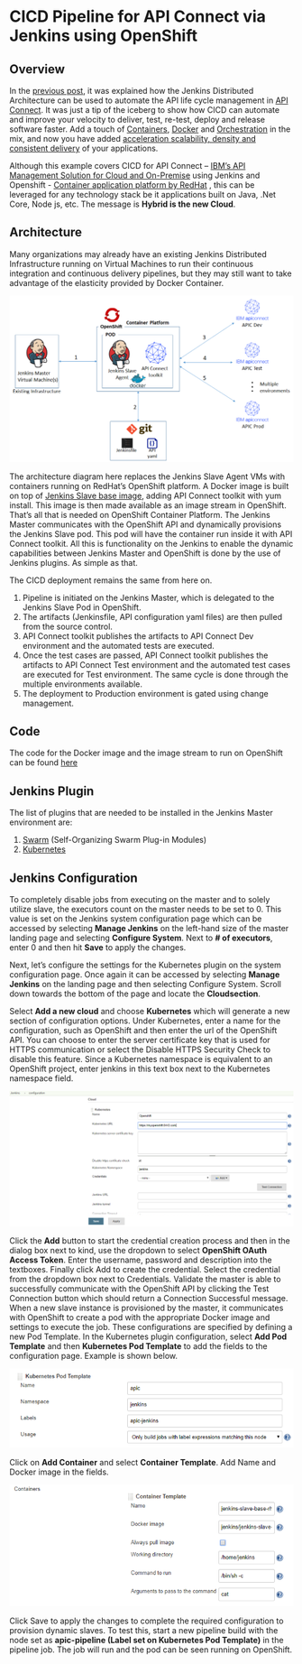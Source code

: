 # CICD Pipeline for API Connect via Jenkins using OpenShift

## Overview
In the [previous post](https://github.com/abhinabsarkar/apiconnect-pipeline-jenkins), it was explained how the Jenkins Distributed Architecture can be used to automate the API life cycle management in [API Connect](https://www.ibm.com/support/knowledgecenter/en/SSFS6T/com.ibm.apic.overview.doc/api_management_overview.html). It was just a tip of the iceberg to show how CICD can automate and improve your velocity to deliver, test, re-test, deploy and release software faster. Add a touch of [Containers](https://www.docker.com/what-container), [Docker](https://docs.docker.com/engine/docker-overview/) and [Orchestration](https://www.redhat.com/en/topics/containers/what-is-kubernetes) in the mix, and now you have added [acceleration scalability, density and consistent delivery](https://docs.docker.com/engine/docker-overview/#what-can-i-use-docker-for) of your applications.

Although this example covers CICD for API Connect – [IBM’s API Management Solution for Cloud and On-Premise](https://www.ibm.com/support/knowledgecenter/en/SSFS6T/com.ibm.apic.overview.doc/api_management_overview.html) using Jenkins and Openshift - [Container application platform by RedHat](https://www.openshift.com/) , this can be leveraged for any technology stack be it applications built on Java, .Net Core, Node js, etc. The message is **Hybrid is the new Cloud**.

## Architecture
Many organizations may already have an existing Jenkins Distributed Infrastructure running on Virtual Machines to run their continuous integration and continuous delivery pipelines, but they may still want to take advantage of the elasticity provided by Docker Container.

![Alt text](https://github.com/abhinabsarkar/apiconnect-pipeline-jenkins-openshift/blob/master/images/Architecture.png)

The architecture diagram here replaces the Jenkins Slave Agent VMs with containers running on RedHat’s OpenShift platform. A Docker image is built on top of [Jenkins Slave base image](https://github.com/openshift/jenkins/tree/master/slave-base), adding API Connect toolkit with yum install. This image is then made available as an image stream in OpenShift. That’s all that is needed on OpenShift Container Platform.
The Jenkins Master communicates with the OpenShift API and dynamically provisions the Jenkins Slave pod. This pod will have the container run inside it with API Connect toolkit. All this is functionality on the Jenkins to enable the dynamic capabilities between Jenkins Master and OpenShift is done by the use of Jenkins plugins. As simple as that.

The CICD deployment remains the same from here on.
1.	Pipeline is initiated on the Jenkins Master, which is delegated to the Jenkins Slave Pod in OpenShift.
2.	 The artifacts (Jenkinsfile, API configuration yaml files) are then pulled from the source control.
3.	API Connect toolkit publishes the artifacts to API Connect Dev environment and the automated tests are executed.
4.	Once the test cases are passed, API Connect toolkit publishes the artifacts to API Connect Test environment and the automated test cases are executed for Test environment. The same cycle is done through the multiple environments available.
5.	The deployment to Production environment is gated using change management.

## Code
The code for the Docker image and the image stream to run on OpenShift can be found [here](https://github.com/abhinabsarkar/apiconnect-pipeline-jenkins-openshift/tree/master/src)

## Jenkins Plugin
The list of plugins that are needed to be installed in the Jenkins Master environment are:
1. [Swarm](https://wiki.jenkins-ci.org/display/JENKINS/Swarm+Plugin) (Self-Organizing Swarm Plug-in Modules)
2. [Kubernetes](https://wiki.jenkins-ci.org/display/JENKINS/Kubernetes+Plugin)

## Jenkins Configuration
To completely disable jobs from executing on the master and to solely utilize slave, the executors count on the master needs to be set to 0. This value is set on the Jenkins system configuration page which can be accessed by selecting **Manage Jenkins** on the left-hand size of the master landing page and selecting **Configure System**. Next to **# of executors**, enter 0 and then hit **Save** to apply the changes.

Next, let’s configure the settings for the Kubernetes plugin on the system configuration page. Once again it can be accessed by selecting **Manage Jenkins** on the landing page and then selecting Configure System. Scroll down towards the bottom of the page and locate the **Cloudsection**.

Select **Add a new cloud** and choose **Kubernetes** which will generate a new section of configuration options.
Under Kubernetes, enter a name for the configuration, such as OpenShift and then enter the url of the OpenShift API.  You can choose to enter the server certificate key that is used for HTTPS communication or select the Disable HTTPS Security Check to disable this feature. Since a Kubernetes namespace is equivalent to an OpenShift project, enter jenkins in this text box next to the Kubernetes namespace field.

![Alt text](https://github.com/abhinabsarkar/apiconnect-pipeline-jenkins-openshift/blob/master/images/JenkinsConfigurationCloud.png)

Click the **Add** button to start the credential creation process and then in the dialog box next to kind, use the dropdown to select **OpenShift OAuth Access Token**. Enter the username, password and description into the textboxes. Finally click Add to create the credential. Select the credential from the dropdown box next to Credentials. Validate the master is able to successfully communicate with the OpenShift API by clicking the Test Connection button which should return a Connection Successful message.
When a new slave instance is provisioned by the master, it communicates with OpenShift to create a pod with the appropriate Docker image and settings to execute the job. These configurations are specified by defining a new Pod Template.
In the Kubernetes plugin configuration, select **Add Pod Template** and then **Kubernetes Pod Template** to add the fields to the configuration page. Example is shown below.

![Alt text](https://github.com/abhinabsarkar/apiconnect-pipeline-jenkins-openshift/blob/master/images/JenkinsConfigurationK8Pod.png)

Click on **Add Container** and select **Container Template**. Add Name and Docker image in the fields.

![Alt text](https://github.com/abhinabsarkar/apiconnect-pipeline-jenkins-openshift/blob/master/images/JenkinsConfigurationContainers.png)

Click Save to apply the changes to complete the required configuration to provision dynamic slaves. To test this, start a new pipeline build with the node set as **apic-pipeline (Label set on Kubernetes Pod Template)** in the pipeline job. The job will run and the pod can be seen running on OpenShift. 